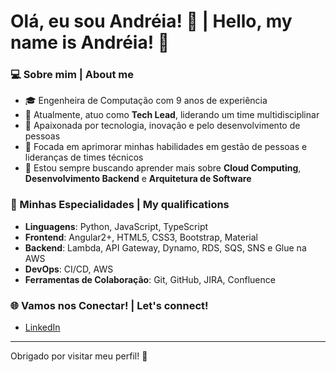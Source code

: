 # Olá, eu sou Andréia! 👋 | Hello, my name is Andréia! 👋


### 💻 Sobre mim | About me
- 🎓 Engenheira de Computação com 9 anos de experiência
- 💼 Atualmente, atuo como **Tech Lead**, liderando um time multidisciplinar
- 🚀 Apaixonada por tecnologia, inovação e pelo desenvolvimento de pessoas
- 🎯 Focada em aprimorar minhas habilidades em gestão de pessoas e lideranças de times técnicos
- 🌱 Estou sempre buscando aprender mais sobre **Cloud Computing**, **Desenvolvimento Backend** e **Arquitetura de Software**

### 🚀 Minhas Especialidades | My qualifications
- **Linguagens**: Python, JavaScript, TypeScript
- **Frontend**: Angular2+, HTML5, CSS3, Bootstrap, Material
- **Backend**: Lambda, API Gateway, Dynamo, RDS, SQS, SNS e Glue na AWS
- **DevOps**: CI/CD, AWS
- **Ferramentas de Colaboração**: Git, GitHub, JIRA, Confluence

### 🌐 Vamos nos Conectar! | Let's connect!
- [LinkedIn](https://www.linkedin.com/in/andreiaalencar/)

---

Obrigado por visitar meu perfil! 🚀
